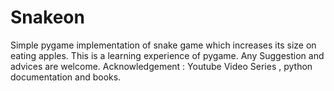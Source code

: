# Snakeon
Simple pygame implementation of snake game which increases its size on eating apples. 
This is a learning experience of pygame.
Any Suggestion and advices are welcome.
Acknowledgement : Youtube Video Series , python documentation and books.
